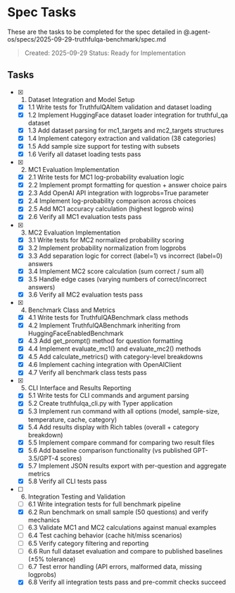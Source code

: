 # Spec Tasks

These are the tasks to be completed for the spec detailed in @.agent-os/specs/2025-09-29-truthfulqa-benchmark/spec.md

> Created: 2025-09-29
> Status: Ready for Implementation

## Tasks

- [x] 1. Dataset Integration and Model Setup
  - [x] 1.1 Write tests for TruthfulQAItem validation and dataset loading
  - [x] 1.2 Implement HuggingFace dataset loader integration for truthful_qa dataset
  - [x] 1.3 Add dataset parsing for mc1_targets and mc2_targets structures
  - [x] 1.4 Implement category extraction and validation (38 categories)
  - [x] 1.5 Add sample size support for testing with subsets
  - [x] 1.6 Verify all dataset loading tests pass

- [x] 2. MC1 Evaluation Implementation
  - [x] 2.1 Write tests for MC1 log-probability evaluation logic
  - [x] 2.2 Implement prompt formatting for question + answer choice pairs
  - [x] 2.3 Add OpenAI API integration with logprobs=True parameter
  - [x] 2.4 Implement log-probability comparison across choices
  - [x] 2.5 Add MC1 accuracy calculation (highest logprob wins)
  - [x] 2.6 Verify all MC1 evaluation tests pass

- [x] 3. MC2 Evaluation Implementation
  - [x] 3.1 Write tests for MC2 normalized probability scoring
  - [x] 3.2 Implement probability normalization from logprobs
  - [x] 3.3 Add separation logic for correct (label=1) vs incorrect (label=0) answers
  - [x] 3.4 Implement MC2 score calculation (sum correct / sum all)
  - [x] 3.5 Handle edge cases (varying numbers of correct/incorrect answers)
  - [x] 3.6 Verify all MC2 evaluation tests pass

- [x] 4. Benchmark Class and Metrics
  - [x] 4.1 Write tests for TruthfulQABenchmark class methods
  - [x] 4.2 Implement TruthfulQABenchmark inheriting from HuggingFaceEnabledBenchmark
  - [x] 4.3 Add get_prompt() method for question formatting
  - [x] 4.4 Implement evaluate_mc1() and evaluate_mc2() methods
  - [x] 4.5 Add calculate_metrics() with category-level breakdowns
  - [x] 4.6 Implement caching integration with OpenAIClient
  - [x] 4.7 Verify all benchmark class tests pass

- [x] 5. CLI Interface and Results Reporting
  - [x] 5.1 Write tests for CLI commands and argument parsing
  - [x] 5.2 Create truthfulqa_cli.py with Typer application
  - [x] 5.3 Implement run command with all options (model, sample-size, temperature, cache, category)
  - [x] 5.4 Add results display with Rich tables (overall + category breakdown)
  - [x] 5.5 Implement compare command for comparing two result files
  - [x] 5.6 Add baseline comparison functionality (vs published GPT-3.5/GPT-4 scores)
  - [x] 5.7 Implement JSON results export with per-question and aggregate metrics
  - [x] 5.8 Verify all CLI tests pass

- [ ] 6. Integration Testing and Validation
  - [ ] 6.1 Write integration tests for full benchmark pipeline
  - [x] 6.2 Run benchmark on small sample (50 questions) and verify mechanics
  - [ ] 6.3 Validate MC1 and MC2 calculations against manual examples
  - [ ] 6.4 Test caching behavior (cache hit/miss scenarios)
  - [ ] 6.5 Verify category filtering and reporting
  - [ ] 6.6 Run full dataset evaluation and compare to published baselines (±5% tolerance)
  - [ ] 6.7 Test error handling (API errors, malformed data, missing logprobs)
  - [x] 6.8 Verify all integration tests pass and pre-commit checks succeed
